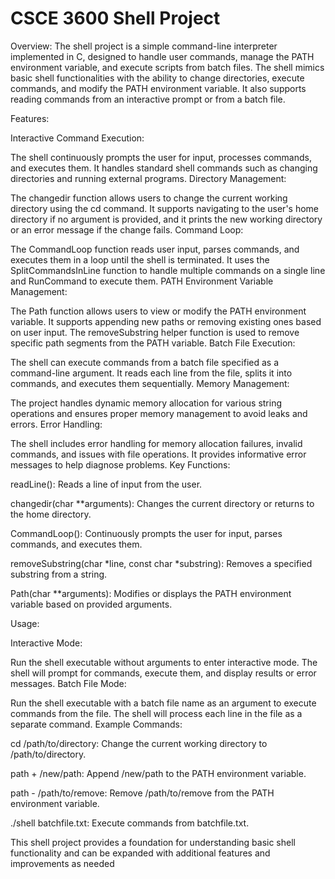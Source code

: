 # CSCE 3600 Shell Project

Overview:
The shell project is a simple command-line interpreter implemented in C, designed to handle user commands, manage the PATH environment variable, and execute scripts from batch files. The shell mimics basic shell functionalities with the ability to change directories, execute commands, and modify the PATH environment variable. It also supports reading commands from an interactive prompt or from a batch file.

Features:

Interactive Command Execution:

The shell continuously prompts the user for input, processes commands, and executes them. It handles standard shell commands such as changing directories and running external programs.
Directory Management:

The changedir function allows users to change the current working directory using the cd command. It supports navigating to the user's home directory if no argument is provided, and it prints the new working directory or an error message if the change fails.
Command Loop:

The CommandLoop function reads user input, parses commands, and executes them in a loop until the shell is terminated. It uses the SplitCommandsInLine function to handle multiple commands on a single line and RunCommand to execute them.
PATH Environment Variable Management:

The Path function allows users to view or modify the PATH environment variable. It supports appending new paths or removing existing ones based on user input. The removeSubstring helper function is used to remove specific path segments from the PATH variable.
Batch File Execution:

The shell can execute commands from a batch file specified as a command-line argument. It reads each line from the file, splits it into commands, and executes them sequentially.
Memory Management:

The project handles dynamic memory allocation for various string operations and ensures proper memory management to avoid leaks and errors.
Error Handling:

The shell includes error handling for memory allocation failures, invalid commands, and issues with file operations. It provides informative error messages to help diagnose problems.
Key Functions:

readLine(): Reads a line of input from the user.

changedir(char **arguments): Changes the current directory or returns to the home directory.

CommandLoop(): Continuously prompts the user for input, parses commands, and executes them.

removeSubstring(char *line, const char *substring): Removes a specified substring from a string.

Path(char **arguments): Modifies or displays the PATH environment variable based on provided arguments.


Usage:

Interactive Mode:

Run the shell executable without arguments to enter interactive mode. The shell will prompt for commands, execute them, and display results or error messages.
Batch File Mode:

Run the shell executable with a batch file name as an argument to execute commands from the file. The shell will process each line in the file as a separate command.
Example Commands:

cd /path/to/directory: Change the current working directory to /path/to/directory.

path + /new/path: Append /new/path to the PATH environment variable.

path - /path/to/remove: Remove /path/to/remove from the PATH environment variable.

./shell batchfile.txt: Execute commands from batchfile.txt.

This shell project provides a foundation for understanding basic shell functionality and can be expanded with additional features and improvements as needed
